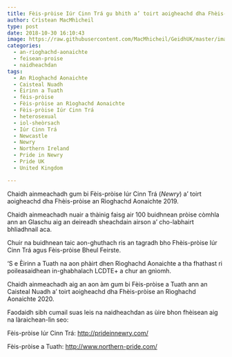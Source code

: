 ```yaml
---
title: Fèis-pròise Iúr Cinn Trá gu bhith a’ toirt aoigheachd dha Fhèis-pròise an Rìoghachd Aonaichte 2019
author: Crìstean MacMhìcheil
type: post
date: 2018-10-30 16:10:43
image: https://raw.githubusercontent.com/MacMhicheil/GeidhUK/master/images/2018-10-30-feis-proise-iur-cinn-tra-gu-bhith-a-toirt-aoigheachd-dha-fheis-proise-an-rioghachd-aonaichte-2019.jpg
categories:
  - an-rioghachd-aonaichte
  - feisean-proise
  - naidheachdan
tags:
  - An Rìoghachd Aonaichte
  - Caisteal Nuadh
  - Èirinn a Tuath
  - fèis-pròise
  - Fèis-pròise an Rìoghachd Aonaichte
  - Fèis-pròise Iúr Cinn Trá
  - heterosexual
  - iol-sheòrsach
  - Iúr Cinn Trá
  - Newcastle
  - Newry
  - Northern Ireland
  - Pride in Newry
  - Pride UK
  - United Kingdom

---
```

Chaidh ainmeachadh gum bi Fèis-pròise Iúr Cinn Trá (_Newry_) a&#8217; toirt aoigheachd dha Fhèis-pròise an Rìoghachd Aonaichte 2019.

<!--more-->

Chaidh ainmeachadh nuair a thàinig faisg air 100 buidhnean pròise còmhla ann an Glaschu aig an deireadh sheachdain airson a&#8217; cho-labhairt bhliadhnail aca.

Chuir na buidhnean taic aon-ghuthach ris an tagradh bho Fhèis-pròise Iúr Cinn Trá agus Fèis-pròise Bheul Feirste.

&#8216;S e Èirinn a Tuath na aon phàirt dhen Rìoghachd Aonaichte a tha fhathast ri poileasaidhean in-ghabhalach LCDTE+ a chur an gnìomh.

Chaidh ainmeachadh aig an aon àm gum bi Fèis-pròise a Tuath ann an Caisteal Nuadh a&#8217; toirt aoigheachd dha Fhèis-pròise an Rìoghachd Aonaichte 2020.

Faodaidh sibh cumail suas leis na naidheachdan as ùire bhon fhèisean aig na làraichean-lìn seo:

Fèis-pròise Iúr Cinn Trá: <http://prideinnewry.com/>

Fèis-pròise a Tuath: <http://www.northern-pride.com/>
